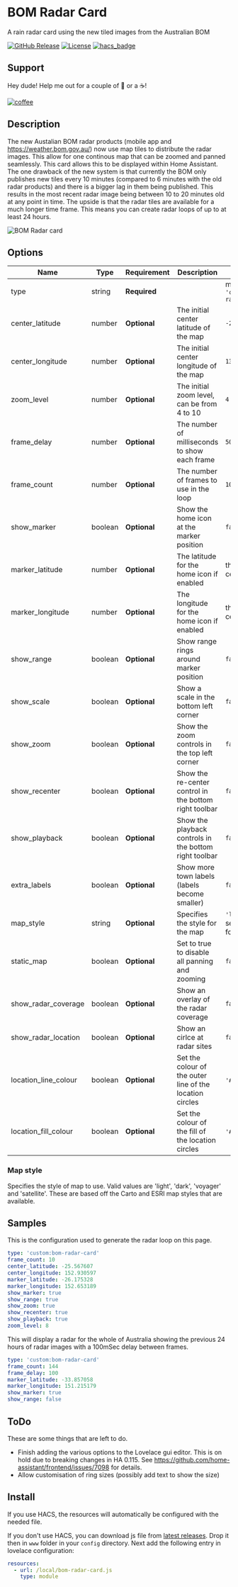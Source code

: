 # BOM Radar Card

A rain radar card using the new tiled images from the Australian BOM

[![GitHub Release][releases-shield]][releases]
[![License][license-shield]](LICENSE.md)
[![hacs_badge](https://img.shields.io/badge/HACS-Custom-orange.svg?style=for-the-badge)](https://github.com/custom-components/hacs)

## Support

Hey dude! Help me out for a couple of :beers: or a :coffee:!

[![coffee](https://www.buymeacoffee.com/assets/img/custom_images/black_img.png)](https://www.buymeacoffee.com/theOzzieRat)

## Description

The new Austalian BOM radar products (mobile app and https://weather.bom.gov.au/) now use map tiles to distribute the radar images. This allow for one continous map that can be zoomed and panned seamlessly. This card allows this to be displayed within Home Assistant. The one drawback of the new system is that currently the BOM only publishes new tiles every 10 minutes (compared to 6 minutes with the old radar products) and there is a bigger lag in them being published. This results in the most recent radar image being between 10 to 20 minutes old at any point in time. The upside is that the radar tiles are available for a much longer time frame. This means you can create radar loops of up to at least 24 hours.

![BOM Radar card](https://raw.githubusercontent.com/theOzzieRat/bom-radar-card/master/bom-radar-card.gif)

## Options

| Name                 | Type    | Requirement  | Description                                              | Default                                      |
| -------------------- | ------- | ------------ | -------------------------------------------------------- | -------------------------------------------- |
| type                 | string  | **Required** |                                                          | must be `'custom:bom-radar-card'`            |
| center_latitude      | number  | **Optional** | The initial center latitude of the map                   | `-27.85`                                     |
| center_longitude     | number  | **Optional** | The initial center longitude of the map                  | `133.75`                                     |
| zoom_level           | number  | **Optional** | The initial zoom level, can be from 4 to 10              | `4`                                          |
| frame_delay          | number  | **Optional** | The number of milliseconds to show each frame            | `500`                                        |
| frame_count          | number  | **Optional** | The number of frames to use in the loop                  | `10`                                         |
| show_marker          | boolean | **Optional** | Show the home icon at the marker position                | `false`                                      |
| marker_latitude      | number  | **Optional** | The latitude for the home icon if enabled                | the same as center_latitude                  |
| marker_longitude     | number  | **Optional** | The longitude for the home icon if enabled               | the same as center_longitude                 |
| show_range           | boolean | **Optional** | Show range rings around marker position                  | `false`                                      |
| show_scale           | boolean | **Optional** | Show a scale in the bottom left corner                   | `false`                                      |
| show_zoom            | boolean | **Optional** | Show the zoom controls in the top left corner            | `false`                                      |
| show_recenter        | boolean | **Optional** | Show the re-center control in the bottom right toolbar   | `false`                                      |
| show_playback        | boolean | **Optional** | Show the playback controls in the bottom right toolbar   | `false`                                      |
| extra_labels         | boolean | **Optional** | Show more town labels (labels become smaller)            | `false`                                      |
| map_style            | string  | **Optional** | Specifies the style for the map                          | `'light'` see section below for valid values |
| static_map           | boolean | **Optional** | Set to true to disable all panning and zooming           | `false`                                      |
| show_radar_coverage  | boolean | **Optional** | Show an overlay of the radar coverage                    | `false`                                      |
| show_radar_location  | boolean | **Optional** | Show an cirlce at radar sites                            | `false`                                      |
| location_line_colour | boolean | **Optional** | Set the colour of the outer line of the location circles | `'#00FF00'` green                            |
| location_fill_colour | boolean | **Optional** | Set the colour of the fill of the location circles       | `'#FF0000'` red                              |

### Map style

Specifies the style of map to use. Valid values are 'light', 'dark', 'voyager' and 'satellite'. These are based off the Carto and ESRI map styles that are available.

## Samples

This is the configuration used to generate the radar loop on this page.

```yaml
type: 'custom:bom-radar-card'
frame_count: 10
center_latitude: -25.567607
center_longitude: 152.930597
marker_latitude: -26.175328
marker_longitude: 152.653189
show_marker: true
show_range: true
show_zoom: true
show_recenter: true
show_playback: true
zoom_level: 8
```

This will display a radar for the whole of Australia showing the previous 24 hours of radar images with a 100mSec delay between frames.

```yaml
type: 'custom:bom-radar-card'
frame_count: 144
frame_delay: 100
marker_latitude: -33.857058
marker_longitude: 151.215179
show_marker: true
show_range: false
```

## ToDo

These are some things that are left to do.

- Finish adding the various options to the Lovelace gui editor. This is on hold due to breaking changes in HA 0.115. See https://github.com/home-assistant/frontend/issues/7098 for details.
- Allow customisation of ring sizes (possibly add text to show the size)

## Install

If you use HACS, the resources will automatically be configured with the needed file.

If you don't use HACS, you can download js file from [latest releases](https://github.com/theOzzieRat/bom-radar-card/releases). Drop it then in `www` folder in your `config` directory. Next add the following entry in lovelace configuration:

```yaml
resources:
  - url: /local/bom-radar-card.js
    type: module
```

[license-shield]: https://img.shields.io/github/license/theOzzieRat/bom-radar-card.svg?style=for-the-badge
[releases-shield]: https://img.shields.io/github/release/theOzzieRat/bom-radar-card.svg?style=for-the-badge
[releases]: https://github.com/theOzzieRat/bom-radar-card/releases
